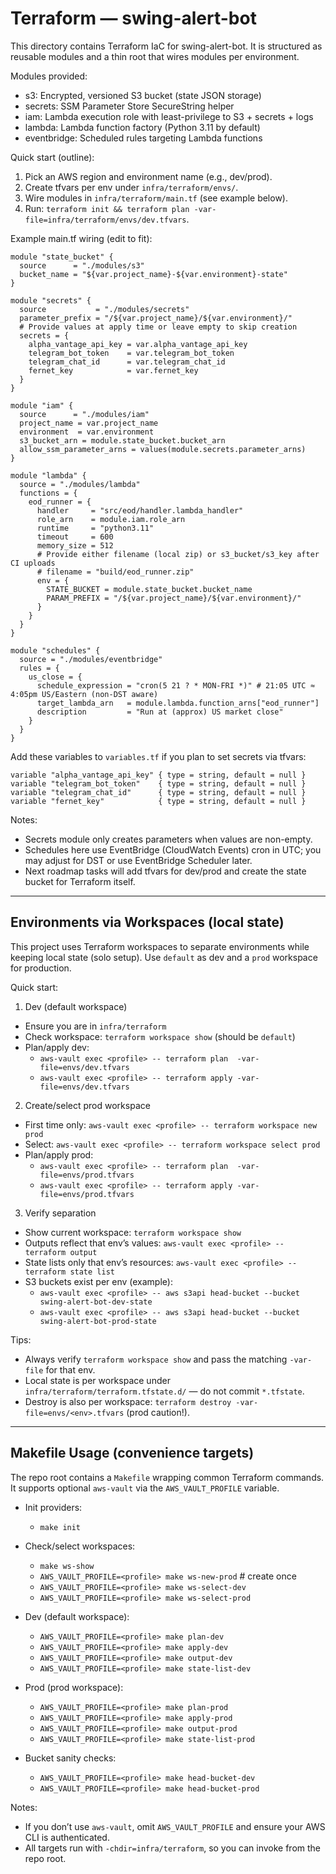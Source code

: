 # Terraform — swing-alert-bot

This directory contains Terraform IaC for swing-alert-bot. It is structured as reusable modules and a thin root that wires modules per environment.

Modules provided:
- s3: Encrypted, versioned S3 bucket (state JSON storage)
- secrets: SSM Parameter Store SecureString helper
- iam: Lambda execution role with least-privilege to S3 + secrets + logs
- lambda: Lambda function factory (Python 3.11 by default)
- eventbridge: Scheduled rules targeting Lambda functions

Quick start (outline):
1) Pick an AWS region and environment name (e.g., dev/prod).
2) Create tfvars per env under `infra/terraform/envs/`.
3) Wire modules in `infra/terraform/main.tf` (see example below).
4) Run: `terraform init && terraform plan -var-file=infra/terraform/envs/dev.tfvars`.

Example main.tf wiring (edit to fit):

```
module "state_bucket" {
  source      = "./modules/s3"
  bucket_name = "${var.project_name}-${var.environment}-state"
}

module "secrets" {
  source           = "./modules/secrets"
  parameter_prefix = "/${var.project_name}/${var.environment}/"
  # Provide values at apply time or leave empty to skip creation
  secrets = {
    alpha_vantage_api_key = var.alpha_vantage_api_key
    telegram_bot_token    = var.telegram_bot_token
    telegram_chat_id      = var.telegram_chat_id
    fernet_key            = var.fernet_key
  }
}

module "iam" {
  source      = "./modules/iam"
  project_name = var.project_name
  environment  = var.environment
  s3_bucket_arn = module.state_bucket.bucket_arn
  allow_ssm_parameter_arns = values(module.secrets.parameter_arns)
}

module "lambda" {
  source = "./modules/lambda"
  functions = {
    eod_runner = {
      handler     = "src/eod/handler.lambda_handler"
      role_arn    = module.iam.role_arn
      runtime     = "python3.11"
      timeout     = 600
      memory_size = 512
      # Provide either filename (local zip) or s3_bucket/s3_key after CI uploads
      # filename = "build/eod_runner.zip"
      env = {
        STATE_BUCKET = module.state_bucket.bucket_name
        PARAM_PREFIX = "/${var.project_name}/${var.environment}/"
      }
    }
  }
}

module "schedules" {
  source = "./modules/eventbridge"
  rules = {
    us_close = {
      schedule_expression = "cron(5 21 ? * MON-FRI *)" # 21:05 UTC ≈ 4:05pm US/Eastern (non-DST aware)
      target_lambda_arn   = module.lambda.function_arns["eod_runner"]
      description         = "Run at (approx) US market close"
    }
  }
}
```

Add these variables to `variables.tf` if you plan to set secrets via tfvars:

```
variable "alpha_vantage_api_key" { type = string, default = null }
variable "telegram_bot_token"    { type = string, default = null }
variable "telegram_chat_id"      { type = string, default = null }
variable "fernet_key"            { type = string, default = null }
```

Notes:
- Secrets module only creates parameters when values are non-empty.
- Schedules here use EventBridge (CloudWatch Events) cron in UTC; you may adjust for DST or use EventBridge Scheduler later.
- Next roadmap tasks will add tfvars for dev/prod and create the state bucket for Terraform itself.

---

## Environments via Workspaces (local state)

This project uses Terraform workspaces to separate environments while keeping local state (solo setup). Use `default` as dev and a `prod` workspace for production.

Quick start:

1) Dev (default workspace)
- Ensure you are in `infra/terraform`
- Check workspace: `terraform workspace show` (should be `default`)
- Plan/apply dev:
  - `aws-vault exec <profile> -- terraform plan  -var-file=envs/dev.tfvars`
  - `aws-vault exec <profile> -- terraform apply -var-file=envs/dev.tfvars`

2) Create/select prod workspace
- First time only: `aws-vault exec <profile> -- terraform workspace new prod`
- Select: `aws-vault exec <profile> -- terraform workspace select prod`
- Plan/apply prod:
  - `aws-vault exec <profile> -- terraform plan  -var-file=envs/prod.tfvars`
  - `aws-vault exec <profile> -- terraform apply -var-file=envs/prod.tfvars`

3) Verify separation
- Show current workspace: `terraform workspace show`
- Outputs reflect that env’s values: `aws-vault exec <profile> -- terraform output`
- State lists only that env’s resources: `aws-vault exec <profile> -- terraform state list`
- S3 buckets exist per env (example):
  - `aws-vault exec <profile> -- aws s3api head-bucket --bucket swing-alert-bot-dev-state`
  - `aws-vault exec <profile> -- aws s3api head-bucket --bucket swing-alert-bot-prod-state`

Tips:
- Always verify `terraform workspace show` and pass the matching `-var-file` for that env.
- Local state is per workspace under `infra/terraform/terraform.tfstate.d/` — do not commit `*.tfstate`.
- Destroy is also per workspace: `terraform destroy -var-file=envs/<env>.tfvars` (prod caution!).

---

## Makefile Usage (convenience targets)

The repo root contains a `Makefile` wrapping common Terraform commands. It supports optional `aws-vault` via the `AWS_VAULT_PROFILE` variable.

- Init providers:
  - `make init`

- Check/select workspaces:
  - `make ws-show`
  - `AWS_VAULT_PROFILE=<profile> make ws-new-prod`   # create once
  - `AWS_VAULT_PROFILE=<profile> make ws-select-dev`
  - `AWS_VAULT_PROFILE=<profile> make ws-select-prod`

- Dev (default workspace):
  - `AWS_VAULT_PROFILE=<profile> make plan-dev`
  - `AWS_VAULT_PROFILE=<profile> make apply-dev`
  - `AWS_VAULT_PROFILE=<profile> make output-dev`
  - `AWS_VAULT_PROFILE=<profile> make state-list-dev`

- Prod (prod workspace):
  - `AWS_VAULT_PROFILE=<profile> make plan-prod`
  - `AWS_VAULT_PROFILE=<profile> make apply-prod`
  - `AWS_VAULT_PROFILE=<profile> make output-prod`
  - `AWS_VAULT_PROFILE=<profile> make state-list-prod`

- Bucket sanity checks:
  - `AWS_VAULT_PROFILE=<profile> make head-bucket-dev`
  - `AWS_VAULT_PROFILE=<profile> make head-bucket-prod`

Notes:
- If you don’t use `aws-vault`, omit `AWS_VAULT_PROFILE` and ensure your AWS CLI is authenticated.
- All targets run with `-chdir=infra/terraform`, so you can invoke from the repo root.
